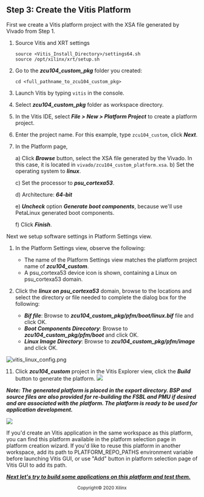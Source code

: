 ## Step 3: Create the Vitis Platform

First we create a Vitis platform project with the XSA file generated by Vivado from Step 1.

1. Source Vitis and XRT settings

   ```
   source <Vitis_Install_Directory>/settings64.sh
   source /opt/xilinx/xrt/setup.sh
   ```

2. Go to the ***zcu104_custom_pkg*** folder you created:

   ```
   cd <full_pathname_to_zcu104_custom_pkg>
   ```

3. Launch Vitis by typing ```vitis``` in the console.

4. Select ***zcu104_custom_pkg*** folder as workspace directory.

5. In the Vitis IDE, select ***File > New > Platform Project*** to create a platform project.<br />

6. Enter the project name. For this example, type ```zcu104_custom```, click ***Next***.

7. In the Platform page,

   a) Click ***Browse*** button, select the XSA file generated by the Vivado. In this case, it is located in ```vivado/zcu104_custom_platform.xsa```.
   b) Set the operating system to ***linux***.

   c) Set the processor to ***psu_cortexa53***.

   d) Architecture: ***64-bit***

   e) ***Uncheck*** option ***Generate boot components***, because we'll use PetaLinux generated boot components.

   f) Click ***Finish***.

Next we setup software settings in Platform Settings view.

1. In the Platform Settings view, observe the following:<br />
   - The name of the Platform Settings view matches the platform project name of ***zcu104_custom***.<br />
   - A psu_cortexa53 device icon is shown, containing a Linux on psu_cortexa53 domain.<br />
2. Click the ***linux on psu_cortexa53*** domain, browse to the locations and select the directory or file needed to complete the dialog box for the following:

   - ***Bif file***: Browse to ***zcu104_custom_pkg/pfm/boot/linux.bif*** file and click OK.
   - ***Boot Components Direcotory***: Browse to ***zcu104_custom_pkg/pfm/boot*** and click OK.
   - ***Linux Image Directory***: Browse to ***zcu104_custom_pkg/pfm/image*** and click OK.

![vitis_linux_config.png](C:/Case/Vitis-In-Depth-Tutorial/Vitis_Platform_Creation/Getting_Started/02-Edge-AI-ZCU104/images/vitis_linux_config.png)

11. Click ***zcu104_custom*** project in the Vitis Explorer view, click the ***Build*** button to generate the platform.
    ![](C:/Case/Vitis-In-Depth-Tutorial/Vitis_Platform_Creation/Getting_Started/02-Edge-AI-ZCU104/images/build_vitis_platform.png)

***Note: The generated platform is placed in the export directory. BSP and source files are also provided for re-building the FSBL and PMU if desired and are associated with the platform. The platform is ready to be used for application development.***

![](C:/Case/Vitis-In-Depth-Tutorial/Vitis_Platform_Creation/Getting_Started/02-Edge-AI-ZCU104/images/vitis_platform_output.png)



If you'd create an Vitis application in the same workspace as this platform, you can find this platform available in the platform selection page in platform creation wizard. If you'd like to reuse this platform in another workspace, add its path to PLATFORM_REPO_PATHS environment variable before launching Vitis GUI, or use "Add" button in platform selection page of Vitis GUI to add its path.

***[Next let's try to build some applications on this platform and test them.](./step4.md)***

<p align="center"><sup>Copyright&copy; 2020 Xilinx</sup></p>
